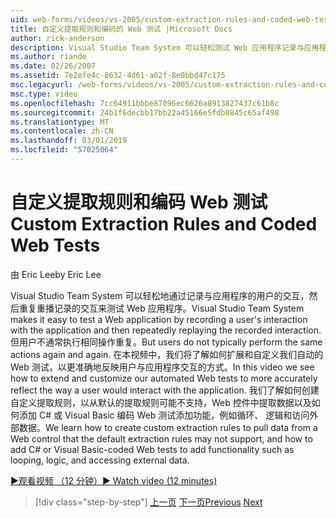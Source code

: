 ```yaml
---
uid: web-forms/videos/vs-2005/custom-extraction-rules-and-coded-web-tests
title: 自定义提取规则和编码的 Web 测试 |Microsoft Docs
author: rick-anderson
description: Visual Studio Team System 可以轻松测试 Web 应用程序记录与应用程序的用户的交互，然后重复重播 re...
ms.author: riande
ms.date: 02/26/2007
ms.assetid: 7e2efe4c-8632-4d61-a82f-8e0bbd47c175
msc.legacyurl: /web-forms/videos/vs-2005/custom-extraction-rules-and-coded-web-tests
msc.type: video
ms.openlocfilehash: 7cc64911bbbe87096ec6626a8913827437c61b8c
ms.sourcegitcommit: 24b1f6decbb17bb22a45166e5fdb0845c65af498
ms.translationtype: MT
ms.contentlocale: zh-CN
ms.lasthandoff: 03/01/2019
ms.locfileid: "57025064"
---
```

<a name="custom-extraction-rules-and-coded-web-tests"></a><span data-ttu-id="c84b7-103">自定义提取规则和编码 Web 测试</span><span class="sxs-lookup"><span data-stu-id="c84b7-103">Custom Extraction Rules and Coded Web Tests</span></span>
====================
<span data-ttu-id="c84b7-104">由 Eric Lee</span><span class="sxs-lookup"><span data-stu-id="c84b7-104">by Eric Lee</span></span>

<span data-ttu-id="c84b7-105">Visual Studio Team System 可以轻松地通过记录与应用程序的用户的交互，然后重复重播记录的交互来测试 Web 应用程序。</span><span class="sxs-lookup"><span data-stu-id="c84b7-105">Visual Studio Team System makes it easy to test a Web application by recording a user's interaction with the application and then repeatedly replaying the recorded interaction.</span></span> <span data-ttu-id="c84b7-106">但用户不通常执行相同操作重复。</span><span class="sxs-lookup"><span data-stu-id="c84b7-106">But users do not typically perform the same actions again and again.</span></span> <span data-ttu-id="c84b7-107">在本视频中，我们将了解如何扩展和自定义我们自动的 Web 测试，以更准确地反映用户与应用程序交互的方式。</span><span class="sxs-lookup"><span data-stu-id="c84b7-107">In this video we see how to extend and customize our automated Web tests to more accurately reflect the way a user would interact with the application.</span></span> <span data-ttu-id="c84b7-108">我们了解如何创建自定义提取规则，以从默认的提取规则可能不支持，Web 控件中提取数据以及如何添加 C# 或 Visual Basic 编码 Web 测试添加功能，例如循环、 逻辑和访问外部数据。</span><span class="sxs-lookup"><span data-stu-id="c84b7-108">We learn how to create custom extraction rules to pull data from a Web control that the default extraction rules may not support, and how to add C# or Visual Basic-coded Web tests to add functionality such as looping, logic, and accessing external data.</span></span>

[<span data-ttu-id="c84b7-109">&#9654;观看视频 （12 分钟）</span><span class="sxs-lookup"><span data-stu-id="c84b7-109">&#9654; Watch video (12 minutes)</span></span>](https://channel9.msdn.com/Blogs/ASP-NET-Site-Videos/custom-extraction-rules-and-coded-web-tests)

> [!div class="step-by-step"]
> <span data-ttu-id="c84b7-110">[上一页](code-coverage-of-automated-tests.md)
> [下一页](the-effects-of-caching.md)</span><span class="sxs-lookup"><span data-stu-id="c84b7-110">[Previous](code-coverage-of-automated-tests.md)
[Next](the-effects-of-caching.md)</span></span>
